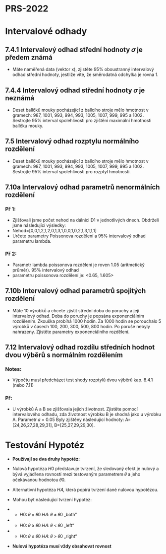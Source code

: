 # PRS-2022
# Intervalové odhady
## 7.4.1 Intervalový odhad střední hodnoty 𝜎 je předem známá
- Máte naměřená data (vektor x), zjistěte 95% oboustranný
intervalový odhad střední hodnoty, jestliže víte, že směrodatná odchylka je
rovna 1.

## 7.4.4 Intervalový odhad střední hodnoty 𝜎 je neznámá
- Deset balíčků mouky pocházející z balícího stroje mělo hmotnost v gramech:
987, 1001, 993, 994, 993, 1005, 1007, 999, 995 a 1002. Sestrojte 95% interval
spolehlivosti pro zjištění maximální hmotnosti balíčku mouky. 

## 7.5 Intervalový odhad rozptylu normálního rozdělení
- Deset balíčků mouky pocházející z balícího stroje mělo hmotnost v gramech:
987, 1001, 993, 994, 993, 1005, 1007, 999, 995 a 1002. Sestrojte 95% interval
spolehlivosti pro rozptyl hmotnosti. 

## 7.10a Intervalový odhad parametrů nenormálních rozdělení 
### Př 1:
- Zjišťovali jsme počet nehod na dálnici D1 v jednotlivých dnech. Obdrželi jsme následující výsledky:
- Nehod=[0,0,1,2,1,2,0,1,3,1,0,0,1,0,2,1,3,1,1,1]
- Určete parametry Poissonova rozdělení a 95% intervalový odhad parametru lambda.
### Př 2:
- Parametr lambda poissonova rozdělení je roven 1.05 (aritmetický průměr). 95% intervalový odhad
- parametru poissonova rozdělení je: <0.65, 1.605>

## 7.10b Intervalový odhad parametrů spojitých rozdělení
- Máte 10 výrobků a chcete zjistit střední dobu do poruchy a její intervalový odhad. Doba do poruchy je
popsána exponenciálním rozdělením. Zkouška probíhá 1000 hodin. Za 1000 hodin se porouchalo 5
výrobků v časech 100, 200, 300, 500, 800 hodin. Po poruše nebyly nahrazeny. Zjistěte parametry
exponenciálního rozdělení.

## 7.12 Intervalový odhad rozdílu středních hodnot dvou výběrů s normálním rozdělením
### Notes:
- Výpočtu musí předcházet test shody rozptylů dvou výběrů kap. 8.4.1 (nebo 7.11)
### Př:
- U výrobků A a B se zjišťovala jejich životnost. Zjistěte pomocí intervalového
odhadu, zda životnost výrobku B je shodná jako u výrobku A. Parametr
𝛼 = 0.05 Byly zjištěny následující hodnoty: A=[24,26,27,28,29,31],
B=[25,27,29,29,30].

# Testování Hypotéz
- <b>Používají se dva druhy hypotéz:</b>
- Nulová hypotéza 𝐻0 představuje tvrzení, že sledovaný
efekt je nulový a bývá vyjádřena rovností mezi testovaným
parametrem 𝜃 a jeho očekávanou hodnotou 𝜃0.
- Alternativní hypotéza 𝐻𝐴, která popírá tvrzení dané
nulovou hypotézou.
- Mohou být následující tvrzení hypotéz:
 
- - 𝐻0: 𝜃 = 𝜃0 𝐻𝐴: 𝜃 ≠ 𝜃0 „both“
- - 𝐻0: 𝜃 ≥ 𝜃0 𝐻𝐴: 𝜃 < 𝜃0 „left“
- - 𝐻0: 𝜃 ≤ 𝜃0 𝐻𝐴: 𝜃 > 𝜃0 „right“

- <b>Nulová hypotéza musí vždy obsahovat rovnost</b>